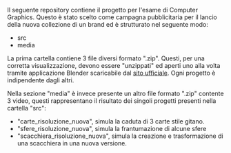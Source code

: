 Il seguente repository contiene il progetto per l'esame di Computer Graphics. Questo è stato scelto come campagna pubblicitaria per il lancio della nuova collezione di un brand ed è strutturato nel seguente modo:

- src
- media

La prima cartella contiene 3 file diversi formato ".zip". Questi, per una corretta visualizzazione, devono essere "unzippati" ed aperti uno alla volta tramite applicazione Blender scaricabile dal [sito ufficiale](https://www.blender.org/download/). Ogni progetto è indipendente dagli altri.

Nella sezione "media" è invece presente un altro file formato ".zip" contente 3 video, questi rappresentano il risultato dei singoli progetti presenti nella cartella "src":

- "carte_risoluzione_nuova", simula la caduta di 3 carte stile gitano.
- "sfere_risoluzione_nuova", simula la frantumazione di alcune sfere
- "scacchiera_risoluzione_nuova", simula la creazione e trasformazione di una scacchiera in una nuova versione.

